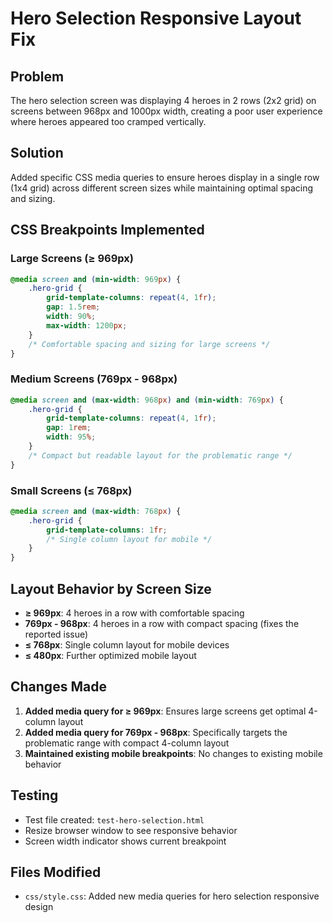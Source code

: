 # Hero Selection Responsive Layout Fix

## Problem
The hero selection screen was displaying 4 heroes in 2 rows (2x2 grid) on screens between 968px and 1000px width, creating a poor user experience where heroes appeared too cramped vertically.

## Solution
Added specific CSS media queries to ensure heroes display in a single row (1x4 grid) across different screen sizes while maintaining optimal spacing and sizing.

## CSS Breakpoints Implemented

### Large Screens (≥ 969px)
```css
@media screen and (min-width: 969px) {
    .hero-grid {
        grid-template-columns: repeat(4, 1fr);
        gap: 1.5rem;
        width: 90%;
        max-width: 1200px;
    }
    /* Comfortable spacing and sizing for large screens */
}
```

### Medium Screens (769px - 968px)  
```css
@media screen and (max-width: 968px) and (min-width: 769px) {
    .hero-grid {
        grid-template-columns: repeat(4, 1fr);
        gap: 1rem;
        width: 95%;
    }
    /* Compact but readable layout for the problematic range */
}
```

### Small Screens (≤ 768px)
```css
@media screen and (max-width: 768px) {
    .hero-grid {
        grid-template-columns: 1fr;
        /* Single column layout for mobile */
    }
}
```

## Layout Behavior by Screen Size

- **≥ 969px**: 4 heroes in a row with comfortable spacing
- **769px - 968px**: 4 heroes in a row with compact spacing (fixes the reported issue)
- **≤ 768px**: Single column layout for mobile devices
- **≤ 480px**: Further optimized mobile layout

## Changes Made

1. **Added media query for ≥ 969px**: Ensures large screens get optimal 4-column layout
2. **Added media query for 769px - 968px**: Specifically targets the problematic range with compact 4-column layout
3. **Maintained existing mobile breakpoints**: No changes to existing mobile behavior

## Testing
- Test file created: `test-hero-selection.html`
- Resize browser window to see responsive behavior
- Screen width indicator shows current breakpoint

## Files Modified
- `css/style.css`: Added new media queries for hero selection responsive design